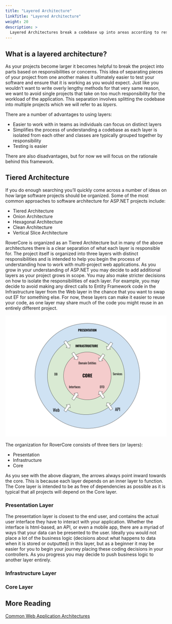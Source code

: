 ```yaml
---
title: "Layered Architecture"
linkTitle: "Layered Architecture"
weight: 20
description: >
  Layered Architectures break a codebase up into areas according to responsibilities or concerns.
---
```


## What is a layered architecture?

As your projects become larger it becomes helpful to break the project into parts based on responsibilities or concerns.  This idea of separating pieces of your project from one another makes it ultimately easier to test your software and ensure that it is working as you would expect.  Just like you wouldn’t want to write overly lengthy methods for that very same reason, we want to avoid single projects that take on too much responsibility for the workload of the application. This separation involves splitting the codebase into multiple projects which we will refer to as *layers*.

There are a number of advantages to using layers:
- Easier to work with in teams as individuals can focus on distinct layers
- Simplifies the process of understanding a codebase as each layer is isolated from each other and classes are typically grouped together by responsibility
- Testing is easier

There are also disadvantages, but for now we will focus on the rationale behind this framework.

## Tiered Architecture

If you do enough searching you’ll quickly come across a number of ideas on how large software projects should be organized.  Some of the most common approaches to software architecture for ASP.NET projects include:

- Tiered Architecture
- Onion Architecture
- Hexagonal Architecture
- Clean Architecture
- Vertical Slice Architecture

RoverCore is organized as an Tiered Architecture but in many of the above architectures there is a clear separation of what each layer is responsible for. The project itself is organized into three layers with distinct responsibilities and is intended to help you begin the process of understanding how to work with multi-project web applications. As you grow in your understanding of ASP.NET you may decide to add additional layers as your project grows in scope.  You may also make stricter decisions on how to isolate the responsibilities of each layer.  For example, you may decide to avoid making any direct calls to Entity Framework code in the Infrastructure layer from the Web layer in the chance that you want to swap out EF for something else.  For now, these layers can make it easier to reuse your code, as one layer may share much of the code you might reuse in an entirely different project.

<img src="/docs/concepts/layeredarchitecture.svg" width="600"/>

The organization for RoverCore consists of three tiers (or layers):
- Presentation
- Infrastructure
- Core

As you see with the above diagram, the arrows always point inward towards the core. This is because each layer depends on an inner layer to function. The Core layer is intended to be as free of dependencies as possible as it is typical that all projects will depend on the Core layer.


### Presentation Layer

The presentation layer is closest to the end user, and contains the actual user interface they have to interact with your application.  Whether the interface is html-based, an API, or even a mobile app, there are a myriad of ways that your data can be presented to the user.  Ideally you would not place a lot of the business logic (decisions about what happens to data when it is stored or outputted) in this layer, but as a beginner it may be easier for you to begin your journey placing these coding decisions in your controllers.  As you progress you may decide to push business logic to another layer entirely. 

### Infrastructure Layer

### Core Layer



## More Reading

[Common Web Application Architectures](https://docs.microsoft.com/en-us/dotnet/architecture/modern-web-apps-azure/common-web-application-architectures)